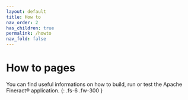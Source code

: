 ```yaml
---
layout: default
title: How to
nav_order: 2
has_children: true
permalink: /howto
nav_fold: false
---
```


# How to pages

You can find useful informations on how to build, run or test the Apache Fineract® application.
{: .fs-6 .fw-300 }
